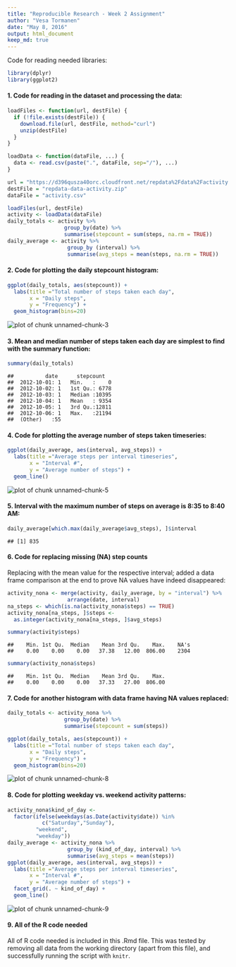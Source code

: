 ```yaml
---
title: "Reproducible Research - Week 2 Assignment"
author: "Vesa Tormanen"
date: "May 8, 2016"
output: html_document
keep_md: true
---
```


Code for reading needed libraries:


```r
library(dplyr)
library(ggplot2)
```

#### 1. Code for reading in the dataset and processing the data:


```r
loadFiles <- function(url, destFile) {
  if (!file.exists(destFile)) {
    download.file(url, destFile, method="curl")
    unzip(destFile)
  }
}

loadData <- function(dataFile, ...) {
  data <- read.csv(paste(".", dataFile, sep="/"), ...)
}

url = "https://d396qusza40orc.cloudfront.net/repdata%2Fdata%2Factivity.zip"
destFile = "repdata-data-activity.zip"
dataFile = "activity.csv"

loadFiles(url, destFile)
activity <- loadData(dataFile)
daily_totals <- activity %>%
                  group_by(date) %>%
                  summarise(stepcount = sum(steps, na.rm = TRUE))
daily_average <- activity %>%
                   group_by (interval) %>%
                   summarise(avg_steps = mean(steps, na.rm = TRUE))
```

#### 2. Code for plotting the daily stepcount histogram:


```r
ggplot(daily_totals, aes(stepcount)) + 
  labs(title ="Total number of steps taken each day",
       x = "Daily steps",
       y = "Frequency") +
  geom_histogram(bins=20)
```

![plot of chunk unnamed-chunk-3](figure/unnamed-chunk-3-1.png)

#### 3. Mean and median number of steps taken each day are simplest to find with the summary function:


```r
summary(daily_totals)
```

```
##          date      stepcount    
##  2012-10-01: 1   Min.   :    0  
##  2012-10-02: 1   1st Qu.: 6778  
##  2012-10-03: 1   Median :10395  
##  2012-10-04: 1   Mean   : 9354  
##  2012-10-05: 1   3rd Qu.:12811  
##  2012-10-06: 1   Max.   :21194  
##  (Other)   :55
```

#### 4. Code for plotting the average number of steps taken timeseries:


```r
ggplot(daily_average, aes(interval, avg_steps)) + 
  labs(title ="Average steps per interval timeseries",
       x = "Interval #",
       y = "Average number of steps") +
  geom_line()
```

![plot of chunk unnamed-chunk-5](figure/unnamed-chunk-5-1.png)

#### 5. Interval with the maximum number of steps on average is 8:35 to 8:40 AM:


```r
daily_average[which.max(daily_average$avg_steps), ]$interval
```

```
## [1] 835
```

#### 6. Code for replacing missing (NA) step counts
Replacing with the mean value for the respective interval; added a data frame comparison at the end to prove NA values have indeed disappeared:


```r
activity_nona <- merge(activity, daily_average, by = "interval") %>%  
                   arrange(date, interval)
na_steps <- which(is.na(activity_nona$steps) == TRUE)
activity_nona[na_steps, ]$steps <-
  as.integer(activity_nona[na_steps, ]$avg_steps)

summary(activity$steps)
```

```
##    Min. 1st Qu.  Median    Mean 3rd Qu.    Max.    NA's 
##    0.00    0.00    0.00   37.38   12.00  806.00    2304
```

```r
summary(activity_nona$steps)
```

```
##    Min. 1st Qu.  Median    Mean 3rd Qu.    Max. 
##    0.00    0.00    0.00   37.33   27.00  806.00
```

#### 7. Code for another histogram with data frame having NA values replaced:


```r
daily_totals <- activity_nona %>%
                  group_by(date) %>%
                  summarise(stepcount = sum(steps))

ggplot(daily_totals, aes(stepcount)) + 
  labs(title ="Total number of steps taken each day",
       x = "Daily steps",
       y = "Frequency") +
  geom_histogram(bins=20)
```

![plot of chunk unnamed-chunk-8](figure/unnamed-chunk-8-1.png)

#### 8. Code for plotting weekday vs. weekend activity patterns:


```r
activity_nona$kind_of_day <-
  factor(ifelse(weekdays(as.Date(activity$date)) %in%
           c("Saturday","Sunday"),
         "weekend",
         "weekday"))
daily_average <- activity_nona %>%
                   group_by (kind_of_day, interval) %>%
                   summarise(avg_steps = mean(steps))
ggplot(daily_average, aes(interval, avg_steps)) + 
  labs(title ="Average steps per interval timeseries",
       x = "Interval #",
       y = "Average number of steps") +
  facet_grid(. ~ kind_of_day) +
  geom_line()
```

![plot of chunk unnamed-chunk-9](figure/unnamed-chunk-9-1.png)

#### 9. All of the R code needed
All of R code needed is included in this .Rmd file. This was tested by removing all data from the working directory (apart from this file), and successfully running the script with ```knitr```.
